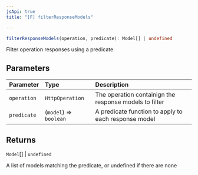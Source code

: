 ```yaml
---
jsApi: true
title: "[F] filterResponseModels"

---
```

```ts
filterResponseModels(operation, predicate): Model[] | undefined
```

Filter operation responses using a predicate

## Parameters

| Parameter | Type | Description |
| :------ | :------ | :------ |
| `operation` | `HttpOperation` | The operation containign the response models to filter |
| `predicate` | (`model`) => `boolean` | A predicate function to apply to each response model |

## Returns

`Model`[] \| `undefined`

A list of models matching the predicate, or undefined if there are none
